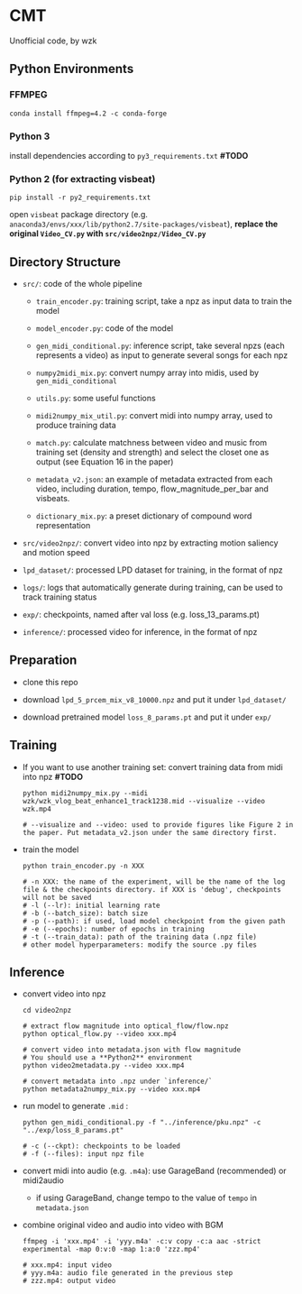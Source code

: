 # CMT

Unofficial code, by wzk



## Python Environments

### FFMPEG

```shell
conda install ffmpeg=4.2 -c conda-forge
```



### Python 3

install dependencies according to `py3_requirements.txt` **#TODO**

### Python 2 (for extracting visbeat)

```shell
pip install -r py2_requirements.txt
```

open `visbeat` package directory (e.g. `anaconda3/envs/xxx/lib/python2.7/site-packages/visbeat`), **replace the original `Video_CV.py` with `src/video2npz/Video_CV.py`**





## Directory Structure

* `src/`: code of the whole pipeline

  * `train_encoder.py`: training script, take a npz as input data to train the model 
  * `model_encoder.py`: code of the model
  * `gen_midi_conditional.py`: inference script, take several npzs (each represents a video) as input to generate several songs for each npz
  * `numpy2midi_mix.py`: convert numpy array into midis, used by `gen_midi_conditional`

  * `utils.py`: some useful functions
  * `midi2numpy_mix_util.py`: convert midi into numpy array, used to produce training data
  * `match.py`: calculate matchness between video and music from training set (density and strength) and select the closet one as output (see Equation 16 in the paper)
  * `metadata_v2.json`: an example of metadata extracted from each video, including duration, tempo, flow_magnitude_per_bar and visbeats.
  * `dictionary_mix.py`: a preset dictionary of compound word representation

* `src/video2npz/`: convert video into npz by extracting motion saliency and motion speed

* `lpd_dataset/`: processed LPD dataset for training, in the format of npz

* `logs/`: logs that automatically generate during training, can be used to track training status

* `exp/`: checkpoints, named after val loss (e.g. loss_13_params.pt)

* `inference/`: processed video for inference, in the format of npz




## Preparation

* clone this repo
* download `lpd_5_prcem_mix_v8_10000.npz` and put it under `lpd_dataset/`

* download pretrained model `loss_8_params.pt` and put  it under `exp/`



## Training

* If you want to use another training set:  convert training data from midi into npz **#TODO**

  ```shell
  python midi2numpy_mix.py --midi wzk/wzk_vlog_beat_enhance1_track1238.mid --visualize --video wzk.mp4
  
  # --visualize and --video: used to provide figures like Figure 2 in the paper. Put metadata_v2.json under the same directory first.
  ```

  

* train the model

  ```shell
  python train_encoder.py -n XXX
  
  # -n XXX: the name of the experiment, will be the name of the log file & the checkpoints directory. if XXX is 'debug', checkpoints will not be saved
  # -l (--lr): initial learning rate
  # -b (--batch_size): batch size
  # -p (--path): if used, load model checkpoint from the given path
  # -e (--epochs): number of epochs in training
  # -t (--train_data): path of the training data (.npz file) 
  # other model hyperparameters: modify the source .py files
  ```



## Inference

* convert video into npz 

  ```shell
  cd video2npz
  
  # extract flow magnitude into optical_flow/flow.npz
  python optical_flow.py --video xxx.mp4
  
  # convert video into metadata.json with flow magnitude
  # You should use a **Python2** environment
  python video2metadata.py --video xxx.mp4
  
  # convert metadata into .npz under `inference/`
  python metadata2numpy_mix.py --video xxx.mp4
  ```

  

* run model to generate `.mid` : 

  ```shell
  python gen_midi_conditional.py -f "../inference/pku.npz" -c "../exp/loss_8_params.pt"
  
  # -c (--ckpt): checkpoints to be loaded
  # -f (--files): input npz file
  ```

  

* convert midi into audio (e.g. `.m4a`): use GarageBand (recommended) or midi2audio 

  * if using GarageBand, change tempo to the value of  `tempo` in `metadata.json` 

  

* combine original video and audio into video with BGM

  ````shell
  ffmpeg -i 'xxx.mp4' -i 'yyy.m4a' -c:v copy -c:a aac -strict experimental -map 0:v:0 -map 1:a:0 'zzz.mp4'
  
  # xxx.mp4: input video
  # yyy.m4a: audio file generated in the previous step
  # zzz.mp4: output video
  ````

  

















